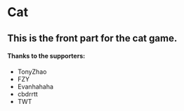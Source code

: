 Cat
=====
## This is the front part for the cat game.
#### Thanks to the supporters:
- TonyZhao
- FZY
- Evanhahaha
- cbdrrtt
- TWT
